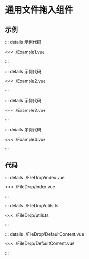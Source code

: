 # 通用文件拖入组件

## 示例

<script setup>
import Example1 from './Example1.vue'
import Example2 from './Example2.vue'
import Example3 from './Example3.vue'
import Example4 from './Example4.vue'
</script>

<Example1 />
::: details 示例代码

<<< ./Example1.vue

:::

<Example2 />
::: details 示例代码

<<< ./Example2.vue

:::

<Example3 />
::: details 示例代码

<<< ./Example3.vue

:::

<Example4 />
::: details 示例代码

<<< ./Example4.vue

:::

## 代码

::: details ./FileDrop/index.vue

<<< ./FileDrop/index.vue

:::

::: details ./FileDrop/utils.ts

<<< ./FileDrop/utils.ts

:::

::: details ./FileDrop/DefaultContent.vue

<<< ./FileDrop/DefaultContent.vue

:::
